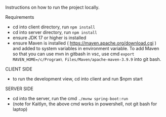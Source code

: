 Instructions on how to run the project locally.

Requirements
- cd into client directory, run `npm install`
- cd into server directory, run `npm install`
- ensure JDK 17 or higher is installed
- ensure Maven is installed ( https://maven.apache.org/download.cgi ) and added to system variables in environment variable. To add Maven so that you can use mvn in gitbash in vsc, use cmd `export MAVEN_HOME=/c/Program\ Files/Maven/apache-maven-3.9.9` into git bash.

CLIENT SIDE
- to run the development view, cd into client and run $npm start

SERVER SIDE
- cd into the server, run the cmd `./mvnw spring-boot:run`
- (note for Kaitlyn, the above cmd works in powershell, not git bash for laptop)
